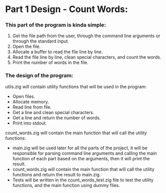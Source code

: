 # Part 1 Design - Count Words:

### This part of the program is kinda simple:

1. Get the file path from the user, through the command line arguments or through the standard input.
2. Open the file.
3. Allocate a buffer to read the file line by line.
4. Read the file line by line, clean special characters, and count the words.
5. Print the number of words in the file.

### The design of the program:

utils.zig will contain utility functions that will be used in the program:

-   Open files.
-   Allocate memory.
-   Read line from file.
-   Get a line and clean special characters.
-   Get a line and return the number of words.
-   Print into stdout.

count_words.zig will contain the main function that will call the utility functions:

-   main.zig will be used later for all the parts of the project, it will be responsible for parsing command line arguments and calling the main function of each part based on the arguments, then it will print the result.
-   count_words.zig will contain the main function that will call the utility functions and return the result to main.zig.
-   Tests will be written in the count_words_test.zig file to test the utility functions, and the main function using dummy files.
